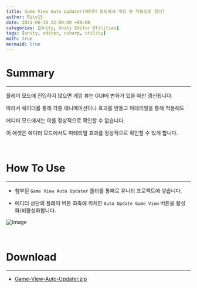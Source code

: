 ```yaml
---
title: Game View Auto Updater(에디터 모드에서 게임 뷰 자동으로 갱신)
author: Rito15
date: 2021-06-30 22:00:00 +09:00
categories: [Unity, Unity Editor Utilities]
tags: [unity, editor, csharp, utility]
math: true
mermaid: true
---
```


# Summary
---

플레이 모드에 진입하지 않으면 게임 뷰는 GUI에 변화가 있을 때만 갱신됩니다.

따라서 쉐이더를 통해 각종 애니메이션이나 효과를 만들고 마테리얼을 통해 적용해도

에디터 모드에서는 이를 정상적으로 확인할 수 없습니다.

이 애셋은 에디터 모드에서도 마테리얼 효과를 정상적으로 확인할 수 있게 합니다.

<br>

# How To Use
---
- 첨부된 `Game View Auto Updater` 폴더를 통째로 유니티 프로젝트에 넣습니다.

- 에디터 상단의 플레이 버튼 좌측에 위치한 `Auto Update Game View` 버튼을 활성화/비활성화합니다.

![image](https://user-images.githubusercontent.com/42164422/123966859-c119bd00-d9f0-11eb-95d3-12a4cc90de36.png)

<br>

# Download
---
- [Game-View-Auto-Updater.zip](https://github.com/rito15/Images/files/6741301/Game-View-Auto-Updater.zip)

